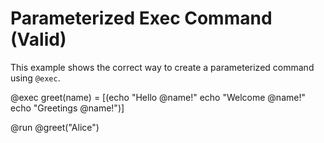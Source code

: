 # Parameterized Exec Command (Valid)

This example shows the correct way to create a parameterized command using `@exec`.

@exec greet(name) = [(echo "Hello @name!"
echo "Welcome @name!"
echo "Greetings @name!")]

@run @greet("Alice")